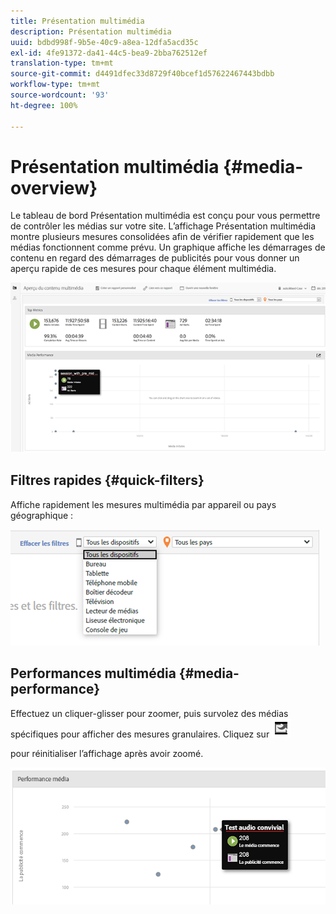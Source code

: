 ```yaml
---
title: Présentation multimédia
description: Présentation multimédia
uuid: bdbd998f-9b5e-40c9-a8ea-12dfa5acd35c
exl-id: 4fe91372-da41-44c5-bea9-2bba762512ef
translation-type: tm+mt
source-git-commit: d4491dfec33d8729f40bcef1d57622467443bdbb
workflow-type: tm+mt
source-wordcount: '93'
ht-degree: 100%

---
```


# Présentation multimédia {#media-overview}

Le tableau de bord Présentation multimédia est conçu pour vous permettre de contrôler les médias sur votre site. L’affichage Présentation multimédia montre plusieurs mesures consolidées afin de vérifier rapidement que les médias fonctionnent comme prévu. Un graphique affiche les démarrages de contenu en regard des démarrages de publicités pour vous donner un aperçu rapide de ces mesures pour chaque élément multimédia.

![](assets/media_overview.png)

<!--
![](assets/media_overview.png){width="672px"} 
-->

## Filtres rapides {#quick-filters}

Affiche rapidement les mesures multimédia par appareil ou pays géographique :

![](assets/video-overview-report-filters.png)

<!--
![](assets/video-overview-report-filters.png){width="400px"}
-->

## Performances multimédia {#media-performance}

Effectuez un cliquer-glisser pour zoomer, puis survolez des médias spécifiques pour afficher des mesures granulaires. Cliquez sur  ![](assets/video-overview-report-revert.png)

pour réinitialiser l’affichage après avoir zoomé.

![](assets/media_overview_zoom.png)

<!--
![](assets/media_overview_zoom.png){width="400px"}
-->
